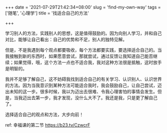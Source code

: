 +++
date = '2021-07-29T21:42:34+08:00'
slug = 'find-my-own-way'
tags = ['随笔', '心理学']
title = '找适合自己的方法'

+++

学习别人的方法，实践别人的思想，这是值得鼓励的。因为向别人学习，并和自己对比，能够让自己看出：自己的优势和不足，别人的独特见解。

但是，不是我遇到每个观点都要吸收，每个方法都要实践，要选择适合自己的。当我接触到新的东西时，如果愿意尝试，那就尝试，通过反馈让我知道自己能否继续；如果觉得，哦，这个方法一点也不适合我，我对这种方法很是抵触，这时放手是明智的。

我并不足够了解自己，这不妨碍我找到适合自己的有关学习、认识别人、认识世界的方法。因为当我意识到某种方法可能适合我时，我会鼓励自己，让自己尝试，迈出未知的这一步。很多时候，我以为迈出去很难、令我心理害怕的事情会发生。但是，当我迈出去第一步，我才发现，没什么大不了。我还是我，只是更了解自己了。

选择适合自己的观点和方法，大步向前！

ref: 幸福课的第二节 <https://b23.tv/CzwcrF>
